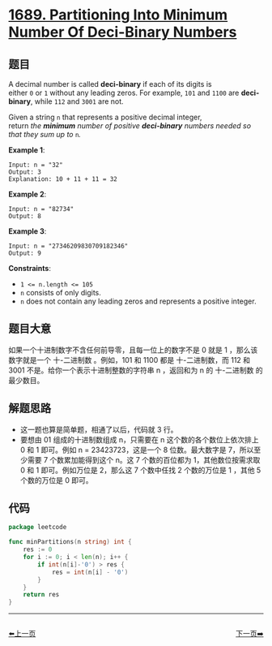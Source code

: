 # [1689. Partitioning Into Minimum Number Of Deci-Binary Numbers](https://leetcode.com/problems/partitioning-into-minimum-number-of-deci-binary-numbers/)

## 题目

A decimal number is called **deci-binary** if each of its digits is either `0` or `1` without any leading zeros. For example, `101` and `1100` are **deci-binary**, while `112` and `3001` are not.

Given a string `n` that represents a positive decimal integer, return *the **minimum** number of positive **deci-binary** numbers needed so that they sum up to* `n`*.*

**Example 1**:

```
Input: n = "32"
Output: 3
Explanation: 10 + 11 + 11 = 32
```

**Example 2**:

```
Input: n = "82734"
Output: 8
```

**Example 3**:

```
Input: n = "27346209830709182346"
Output: 9
```

**Constraints**:

- `1 <= n.length <= 105`
- `n` consists of only digits.
- `n` does not contain any leading zeros and represents a positive integer.

## 题目大意

如果一个十进制数字不含任何前导零，且每一位上的数字不是 0 就是 1 ，那么该数字就是一个 十-二进制数 。例如，101 和 1100 都是 十-二进制数，而 112 和 3001 不是。给你一个表示十进制整数的字符串 n ，返回和为 n 的 十-二进制数 的最少数目。

## 解题思路

- 这一题也算是简单题，相通了以后，代码就 3 行。
- 要想由 01 组成的十进制数组成 n，只需要在 n 这个数的各个数位上依次排上 0 和 1 即可。例如 n = 23423723，这是一个 8 位数。最大数字是 7，所以至少需要 7 个数累加能得到这个 n。这 7 个数的百位都为 1，其他数位按需求取 0 和 1 即可。例如万位是 2，那么这 7 个数中任找 2 个数的万位是 1 ，其他 5 个数的万位是 0 即可。

## 代码

```go
package leetcode

func minPartitions(n string) int {
	res := 0
	for i := 0; i < len(n); i++ {
		if int(n[i]-'0') > res {
			res = int(n[i] - '0')
		}
	}
	return res
}
```


----------------------------------------------
<div style="display: flex;justify-content: space-between;align-items: center;">
<p><a href="https://books.halfrost.com/leetcode/ChapterFour/1688.Count-of-Matches-in-Tournament/">⬅️上一页</a></p>
<p><a href="https://books.halfrost.com/leetcode/ChapterFour/1690.Stone-Game-VII/">下一页➡️</a></p>
</div>
